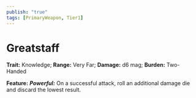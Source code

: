 ```yaml
---
publish: "true"
tags: [PrimaryWeapon, Tier1]
---
```

# Greatstaff

**Trait:** Knowledge; **Range:** Very Far; **Damage:** d6 mag; **Burden:** Two-Handed

**Feature:** ***Powerful:*** On a successful attack, roll an additional damage die and discard the lowest result.
